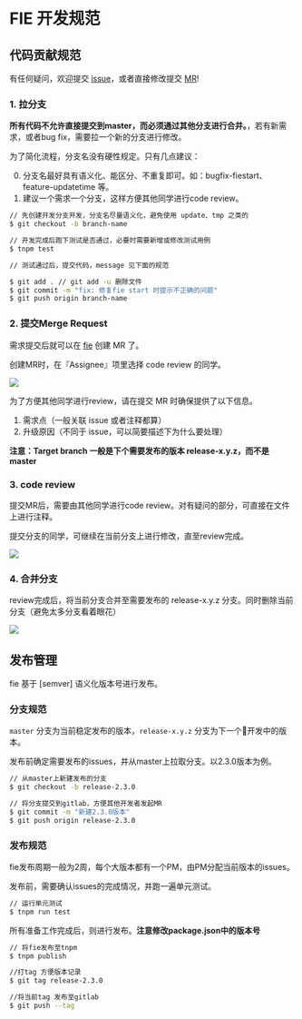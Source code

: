 # FIE 开发规范

## 代码贡献规范

有任何疑问，欢迎提交 [issue](http://gitlab.alibaba-inc.com/fie/fie/issues)，或者直接修改提交 [MR](http://gitlab.alibaba-inc.com/fie/fie/merge_requests)!




### 1. 拉分支

**所有代码不允许直接提交到master，而必须通过其他分支进行合并。**，若有新需求，或者bug fix，需要拉一个新的分支进行修改。

为了简化流程，分支名没有硬性规定。只有几点建议：

0. 分支名最好具有语义化、能区分、不重复即可。如：bugfix-fiestart、feature-updatetime 等。
1. 建议一个需求一个分支，这样方便其他同学进行code review。

```bash
// 先创建开发分支开发，分支名尽量语义化，避免使用 update、tmp 之类的
$ git checkout -b branch-name

// 开发完成后跑下测试是否通过，必要时需要新增或修改测试用例
$ tnpm test

// 测试通过后，提交代码，message 见下面的规范

$ git add . // git add -u 删除文件
$ git commit -m "fix: 修复fie start 时提示不正确的问题"
$ git push origin branch-name
```

### 2. 提交Merge Request

需求提交后就可以在 [fie](http://gitlab.alibaba-inc.com/fie/fie/merge_requests) 创建 MR 了。

创建MR时，在『Assignee』项里选择 code review 的同学。

![](http://img3.tbcdn.cn/5476e8b07b923/TB1s9wnKFXXXXcKaXXXXXXXXXXX)

为了方便其他同学进行review，请在提交 MR 时确保提供了以下信息。

1. 需求点（一般关联 issue 或者注释都算）
2. 升级原因（不同于 issue，可以简要描述下为什么要处理）

**注意：Target branch 一般是下个需要发布的版本 release-x.y.z，而不是master**


### 3. code review

提交MR后，需要由其他同学进行code review。对有疑问的部分，可直接在文件上进行注释。

提交分支的同学，可继续在当前分支上进行修改，直至review完成。

![](http://img3.tbcdn.cn/5476e8b07b923/TB1CZgDKFXXXXawXFXXXXXXXXXX)


### 4. 合并分支

review完成后，将当前分支合并至需要发布的 release-x.y.z 分支。同时删除当前分支（避免太多分支看着眼花）

![](http://img3.tbcdn.cn/5476e8b07b923/TB1ft7nKFXXXXXmapXXXXXXXXXX)



## 发布管理

fie 基于 [semver] 语义化版本号进行发布。

### 分支规范

`master` 分支为当前稳定发布的版本，`release-x.y.z` 分支为下一个开发中的版本。

发布前确定需要发布的issues，并从master上拉取分支。以2.3.0版本为例。

```bash
// 从master上新建发布的分支
$ git checkout -b release-2.3.0

// 将分支提交到gitlab，方便其他开发者发起MR
$ git commit -m "新建2.3.0版本"
$ git push origin release-2.3.0 

```

### 发布规范

fie发布周期一般为2周，每个大版本都有一个PM，由PM分配当前版本的issues。

发布前，需要确认issues的完成情况，并跑一遍单元测试。

```bash
// 运行单元测试
$ tnpm run test
```

所有准备工作完成后，则进行发布。**注意修改package.json中的版本号**

```bash
// 将fie发布至tnpm
$ tnpm publish

//打tag 方便版本记录
$ git tag release-2.3.0

//将当前tag 发布至gitlab
$ git push --tag

```


